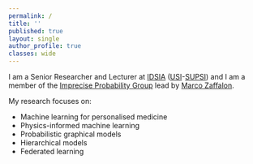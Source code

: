 ```yaml
---
permalink: /
title: ''
published: true
layout: single
author_profile: true
classes: wide
---
```

I am a Senior Researcher and Lecturer at [IDSIA](https://www.idsia.ch) ([USI](https://www.usi.ch)-[SUPSI](https://www.supsi.ch)) and I am a member of the [Imprecise Probability Group](https://www.ipg.idsia.ch) lead by [Marco Zaffalon](https://people.idsia.ch/~zaffalon/).

My research focuses on:
- Machine learning for personalised medicine
- Physics-informed machine learning 
- Probabilistic graphical models
- Hierarchical models
- Federated learning 
